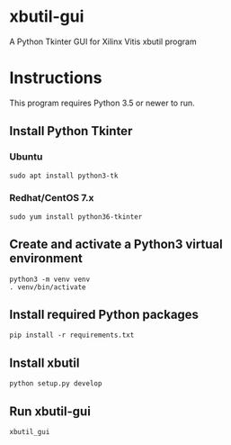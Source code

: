 # xbutil-gui
A Python Tkinter GUI for Xilinx Vitis xbutil program

# Instructions
This program requires Python 3.5 or newer to run.

## Install Python Tkinter
### Ubuntu
```
sudo apt install python3-tk
```
### Redhat/CentOS 7.x
```
sudo yum install python36-tkinter
```


## Create and activate a Python3 virtual environment
```
python3 -m venv venv
. venv/bin/activate
```

## Install required Python packages
`pip install -r requirements.txt`

## Install xbutil
`python setup.py develop`

## Run xbutil-gui
`xbutil_gui`
